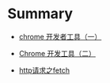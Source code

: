 # Summary

* [chrome 开发者工具（一）](https://github.com/chenxiangguicxg/gitbook_javascript/blob/master/JavaScript/chrome开发者工具（一）.md)

* [Chrome 开发工具（二）](https://github.com/chenxiangguicxg/gitbook_javascript/blob/master/JavaScript/Chrome开发者工具（二）.md)

* [http请求之fetch](https://github.com/chenxiangguicxg/gitbook_javascript/blob/master/JavaScript/HTTP请求之fetch.md)




